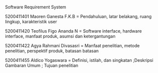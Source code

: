 Software Requirement System

5200411401 Maoren Ganesta F.K.B = Pendahuluan, latar belakang, ruang lingkup, karakteristik user

5200411420 Teofilus Figo Ananda N = Software interface, hardware interface, manfaat produk, asumsi dan ketergantungan

5200411422  Agya Rahmani Divasasri = Manfaat penelitian, metode penelitian, perspektif produk, batasan batasan

5200411455 Aldico Yogaswara = Definisi, istilah, dan singkatan ;Deskripsi Gambaran Umum ; Tujuan penelitian

